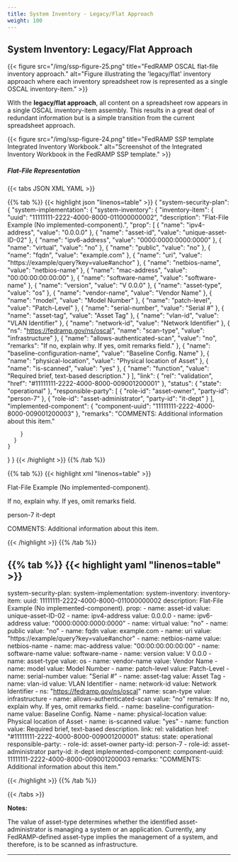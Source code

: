```yaml
---
title: System Inventory - Legacy/Flat Approach
weight: 100
---
```

## System Inventory: Legacy/Flat Approach

{{< figure src="/img/ssp-figure-25.png" title="FedRAMP OSCAL flat-file inventory approach." alt="Figure illustrating the 'legacy/flat' inventory approach where each inventory spreadsheet row is represented as a single OSCAL inventory-item." >}}

With the **legacy/flat approach**, all content on a spreadsheet row appears in a single OSCAL inventory-item assembly. This results in a great deal of redundant information but is a simple transition from the current spreadsheet approach.

{{< figure src="/img/ssp-figure-24.png" title="FedRAMP SSP template Integrated Inventory Workbook." alt="Screenshot of the Integrated Inventory Workbook in the FedRAMP SSP template." >}}


##### Flat-File Representation
{{< tabs JSON XML YAML >}}

{{% tab %}}
{{< highlight json "linenos=table" >}}
{
  "system-security-plan": {
    "system-implementation": {
      "system-inventory": {
        "inventory-item": {
          "uuid": "11111111-2222-4000-8000-011000000002",
          "description": "Flat-File Example (No implemented-component).",
          "prop": [
            {
              "name": "ipv4-address",
              "value": "0.0.0.0"
            },
            {
              "name": "asset-id",
              "value": "unique-asset-ID-02"
            },
            {
              "name": "ipv6-address",
              "value": "0000:0000:0000:0000"
            },
            {
              "name": "virtual",
              "value": "no"
            },
            {
              "name": "public",
              "value": "no"
            },
            {
              "name": "fqdn",
              "value": "example.com"
            },
            {
              "name": "uri",
              "value": "https://example/query?key=value#anchor"
            },
            {
              "name": "netbios-name",
              "value": "netbios-name"
            },
            {
              "name": "mac-address",
              "value": "00:00:00:00:00:00"
            },
            {
              "name": "software-name",
              "value": "software-name"
            },
            {
              "name": "version",
              "value": "V 0.0.0"
            },
            {
              "name": "asset-type",
              "value": "os"
            },
            {
              "name": "vendor-name",
              "value": "Vendor Name"
            },
            {
              "name": "model",
              "value": "Model Number"
            },
            {
              "name": "patch-level",
              "value": "Patch-Level"
            },
            {
              "name": "serial-number",
              "value": "Serial #"
            },
            {
              "name": "asset-tag",
              "value": "Asset Tag"
            },
            {
              "name": "vlan-id",
              "value": "VLAN Identifier"
            },
            {
              "name": "network-id",
              "value": "Network Identifier"
            },
            {
              "ns": "https://fedramp.gov/ns/oscal",
              "name": "scan-type",
              "value": "infrastructure"
            },
            {
              "name": "allows-authenticated-scan",
              "value": "no",
              "remarks": "If no, explain why. If yes, omit remarks field."
            },
            {
              "name": "baseline-configuration-name",
              "value": "Baseline Config. Name"
            },
            {
              "name": "physical-location",
              "value": "Physical location of Asset"
            },
            {
              "name": "is-scanned",
              "value": "yes"
            },
            {
              "name": "function",
              "value": "Required brief, text-based description."
            }
          ],
          "link": {
            "rel": "validation",
            "href": "#11111111-2222-4000-8000-009001200001"
          },
          "status": {
            "state": "operational"
          },
          "responsible-party": [
            {
              "role-id": "asset-owner",
              "party-id": "person-7"
            },
            {
              "role-id": "asset-administrator",
              "party-id": "it-dept"
            }
          ],
          "implemented-component": {
            "component-uuid": "11111111-2222-4000-8000-009001200003"
          },
          "remarks": "COMMENTS: Additional information about this item."
          
        }
      }
    }
  }
}
{{< /highlight >}}
{{% /tab %}}

{{% tab %}}
{{< highlight xml "linenos=table" >}}
<system-security-plan>
    <system-implementation>
    <system-inventory>
        <inventory-item uuid="11111111-2222-4000-8000-011000000002">
        <description>
            <p>Flat-File Example (No implemented-component).</p>
        </description>
        <prop name="asset-id" value="unique-asset-ID-02"/>
        <prop name="ipv4-address" value="0.0.0.0"/>
        <prop name="ipv6-address" value="0000:0000:0000:0000"/>
        <prop name="virtual" value="no"/>
        <prop name="public" value="no"/>
        <prop name="fqdn" value="example.com"/>
        <prop name="uri" value="https://example/query?key=value#anchor"/>
        <prop name="netbios-name" value="netbios-name"/>
        <prop name="mac-address" value="00:00:00:00:00:00"/>
        <prop name="software-name" value="software-name"/>
        <prop name="version" value="V 0.0.0"/>
        <prop name="asset-type" value="os"/>
        <prop name="vendor-name" value="Vendor Name"/>
        <prop name="model" value="Model Number"/>
        <prop name="patch-level" value="Patch-Level"/>
        <prop name="serial-number" value="Serial #"/>
        <prop name="asset-tag" value="Asset Tag"/>
        <prop name="vlan-id" value="VLAN Identifier"/>
        <prop name="network-id" value="Network Identifier"/>
        <prop name="scan-type" ns="https://fedramp.gov/ns/oscal" value="infrastructure"/>
        <prop name="allows-authenticated-scan" value="no">
            <remarks>
            <p>If no, explain why. If yes, omit remarks field.</p>
            </remarks>
        </prop>
        <prop name="baseline-configuration-name" value="Baseline Config. Name"/>
        <prop name="physical-location" value="Physical location of Asset"/>
        <prop name="is-scanned" value="yes"/>
        <prop name="function" value="Required brief, text-based description."/>
        <link rel="validation" href="#11111111-2222-4000-8000-009001200001"/>
        <status state="operational"/>
        <responsible-party role-id="asset-owner">
            <party-id>person-7</party-id>
        </responsible-party>
        <responsible-party role-id="asset-administrator">
            <party-id>it-dept</party-id>
        </responsible-party>
        <implemented-component component-uuid="11111111-2222-4000-8000-009001200003"/>
        <remarks>
            <p>COMMENTS: Additional information about this item.</p>
        </remarks>
        </inventory-item>
        <!-- Repeat the inventory-item assembly for each item in the inventory -->
    </system-inventory>
    <!-- system-implementation remarks -->
    </system-implementation>
</system-security-plan>
{{< /highlight >}}
{{% /tab %}}

{{% tab %}}
{{< highlight yaml "linenos=table" >}}
---
system-security-plan:
  system-implementation:
    system-inventory:
      inventory-item:
        uuid: 11111111-2222-4000-8000-011000000002
        description: Flat-File Example (No implemented-component).
        prop:
          - name: asset-id
            value: unique-asset-ID-02
          - name: ipv4-address
            value: 0.0.0.0
          - name: ipv6-address
            value: "0000:0000:0000:0000"
          - name: virtual
            value: "no"
          - name: public
            value: "no"
          - name: fqdn
            value: example.com
          - name: uri
            value: "https://example/query?key=value#anchor"
          - name: netbios-name
            value: netbios-name
          - name: mac-address
            value: "00:00:00:00:00:00"
          - name: software-name
            value: software-name
          - name: version
            value: V 0.0.0
          - name: asset-type
            value: os
          - name: vendor-name
            value: Vendor Name
          - name: model
            value: Model Number
          - name: patch-level
            value: Patch-Level
          - name: serial-number
            value: "Serial #"
          - name: asset-tag
            value: Asset Tag
          - name: vlan-id
            value: VLAN Identifier
          - name: network-id
            value: Network Identifier
          - ns: "https://fedramp.gov/ns/oscal"
            name: scan-type
            value: infrastructure
          - name: allows-authenticated-scan
            value: "no"
            remarks: If no, explain why. If yes, omit remarks field.
          - name: baseline-configuration-name
            value: Baseline Config. Name
          - name: physical-location
            value: Physical location of Asset
          - name: is-scanned
            value: "yes"
          - name: function
            value: Required brief, text-based description.
        link:
          rel: validation
          href: "#11111111-2222-4000-8000-009001200001"
        status:
          state: operational
        responsible-party:
          - role-id: asset-owner
            party-id: person-7
          - role-id: asset-administrator
            party-id: it-dept
        implemented-component:
          component-uuid: 11111111-2222-4000-8000-009001200003
        remarks: "COMMENTS: Additional information about this item."

{{< /highlight >}}
{{% /tab %}}

{{< /tabs >}}

**Notes:**

The value of asset-type determines whether the identified
asset-administrator is managing a system or an application. Currently, any FedRAMP-defined asset-type implies the management of a system, and therefore, is to be scanned as infrastructure.

---
